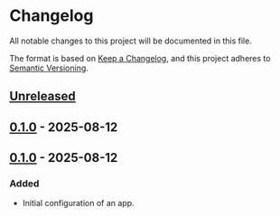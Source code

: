 # Changelog

All notable changes to this project will be documented in this file.

The format is based on [Keep a Changelog](https://keepachangelog.com/en/1.0.0/),
and this project adheres to [Semantic Versioning](https://semver.org/spec/v2.0.0.html).

## [Unreleased]

## [0.1.0] - 2025-08-12

## [0.1.0] - 2025-08-12

### Added

- Initial configuration of an app.

[Unreleased]: https://github.com/giantswarm/flux-operator-app/compare/v0.1.0...HEAD
[0.1.0]: https://github.com/giantswarm/flux-operator-app/compare/v0.1.0...v0.1.0
[0.1.0]: https://github.com/giantswarm/flux-operator-app/releases/tag/v0.1.0
